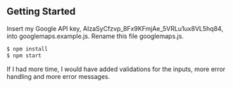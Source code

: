 ## Getting Started

Insert my Google API key, AIzaSyCfzvp_8Fx9KFmjAe_5VRLu1ux8VL5hq84, into googlemaps.example.js.
Rename this file googlemaps.js.

```bash
$ npm install
$ npm start
```

If I had more time, I would have added validations for the inputs, more error handling and more error messages.

